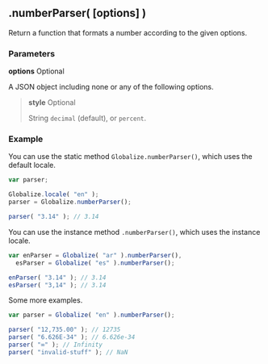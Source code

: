 ## .numberParser( [options] )

Return a function that formats a number according to the given options.

### Parameters

**options** Optional

A JSON object including none or any of the following options.

> **style** Optional
>
> String `decimal` (default), or `percent`.

### Example

You can use the static method `Globalize.numberParser()`, which uses the
default locale.

```javascript
var parser;

Globalize.locale( "en" );
parser = Globalize.numberParser();

parser( "3.14" ); // 3.14
```

You can use the instance method `.numberParser()`, which uses the instance
locale.

```javascript
var enParser = Globalize( "ar" ).numberParser(),
  esParser = Globalize( "es" ).numberParser();

enParser( "3.14" ); // 3.14
esParser( "3,14" ); // 3.14
```

Some more examples.

```javascript
var parser = Globalize( "en" ).numberParser();

parser( "12,735.00" ); // 12735
parser( "6.626E-34" ); // 6.626e-34
parser( "∞" ); // Infinity
parser( "invalid-stuff" ); // NaN
```
